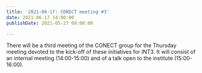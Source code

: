 ```yaml
---
title: '2021-06-17: CONECT meeting #3'
date: 2021-06-17 14:00:00
publishDate: 2021-05-27 09:00:00

---
```


There will be a third meeting of the CONECT group for the Thursday meeting devoted to the kick-off of these initiatives for INT3. It will consist of an internal meeting (14:00-15:00) and of a talk open to the institute (15:00-16:00).
